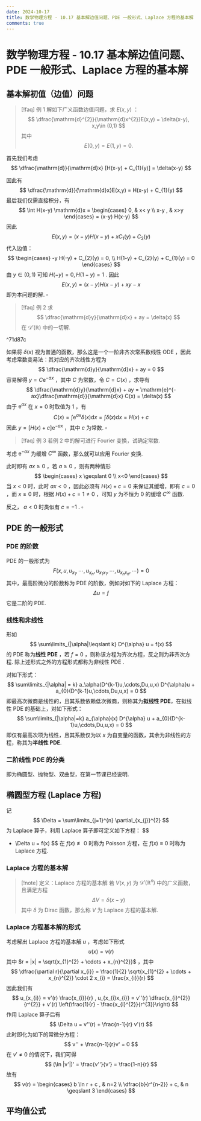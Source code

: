 ```yaml
---
date: 2024-10-17
title: 数学物理方程 - 10.17 基本解边值问题、PDE 一般形式、Laplace 方程的基本解
comments: true
---
```


# 数学物理方程 - 10.17 基本解边值问题、PDE 一般形式、Laplace 方程的基本解

## 基本解初值（边值）问题

>[!faq] 例 1
>解如下广义函数边值问题，求 $E(x,y)$ ：
>$$ \dfrac{\mathrm{d}^{2}}{\mathrm{d}x^{2}}E(x,y) = \delta(x-y), x,y\in (0,1) $$
>其中
>$$ E(0,y) = E(1,y) = 0. $$

首先我们考虑
$$
\dfrac{\mathrm{d}}{\mathrm{d}x} [H(x-y) + C_{1}(y)] = \delta(x-y)
$$

因此有
$$
\dfrac{\mathrm{d}}{\mathrm{d}x}E(x,y) = H(x-y) + C_{1}(y)
$$
最后我们仅需直接积分，有
$$
\int H(x-y) \mathrm{d}x = 
\begin{cases}
0, & x< y \\
x-y , & x>y
\end{cases}
 = (x-y) H(x-y)
$$
因此
$$
E(x,y) = (x-y) H(x-y) + xC_{1}(y) + C_{2}(y)
$$
代入边值：
$$
\begin{cases}
-y H(-y) + C_{2}(y) = 0, \\
H(1-y) + C_{2}(y) + C_{1}(y) = 0 
\end{cases}
$$
由 $y\in (0,1)$ 可知 $H(-y) = 0, H(1-y) = 1$ . 因此
$$
E(x,y) = (x-y)H(x-y) + xy - x
$$
即为本问题的解. $\square$

>[!faq] 例 2
>求
>$$ \dfrac{\mathrm{d}y}{\mathrm{d}x} + ay = \delta(x) $$
>在 $\mathscr{D}'(\mathbb{R})$ 中的一切解.

^71d87c

如果将 $\delta(x)$ 视为普通的函数，那么这是一个一阶非齐次常系数线性 ODE ，因此考虑常数变易法：其对应的齐次线性方程为
$$
\dfrac{\mathrm{d}y}{\mathrm{d}x} + ay = 0
$$
容易解得 $y = C \mathrm{e}^{-ax}$ ，其中 $C$ 为常数，令 $C = C(x)$ ，求导有
$$
\dfrac{\mathrm{d}y}{\mathrm{d}x} + ay = \mathrm{e}^{-ax}\dfrac{\mathrm{d}}{\mathrm{d}x} C(x)  = \delta(x)
$$
由于 $\mathrm{e}^{ax}$ 在 $x = 0$ 时取值为 $1$ ，有
$$
C(x) = \int \mathrm{e}^{ax} \delta(x)\mathrm{d}x = \int \delta(x) \mathrm{d}x = H(x) + c
$$
因此 $y = [H(x) + c] \mathrm{e}^{-ax}$ ，其中 $c$ 为常数. $\square$

>[!faq] 例 3
>若例 2 中的解可进行 Fourier 变换，试确定常数.

考虑 $\mathrm{e}^{-ax}$ 为缓增 $C^{\infty}$ 函数，那么就可以应用 Fourier 变换. 

此时即有 $ax \geqslant 0$ ，若 $a \geqslant 0$ ，则有两种情形
$$
\begin{cases}
x \geqslant 0 \\
x<0
\end{cases}
$$
当 $x<0$ 时，此时 $ax < 0$ ，因此必须有 $H(x)+c = 0$ 来保证其缓增，即有 $c = 0$ ，而 $x \geqslant 0$ 时，根据 $H(x)+c = 1\neq 0$ ，可知 $y$ 为不恒为 $0$ 的缓增 $C^{\infty}$ 函数.

反之， $a<0$ 时类似有 $c = -1$ .  $\square$

## PDE 的一般形式

### PDE 的阶数

PDE 的一般形式为
$$
F(x,u, u_{x_{1}}, \cdots, u_{x_{n}}, u_{x_{1}x_{1}} ,\cdots, u_{x_{n}x_{n}},\cdots) = 0
$$
其中，最高阶微分的阶数称为 PDE 的阶数，例如对如下的 Laplace 方程：
$$
\Delta u = f
$$
它是二阶的 PDE.

### 线性和非线性

形如
$$
\sum\limits_{|\alpha|\leqslant k} D^{\alpha} u = f(x)
$$
的 PDE 称为**线性 PDE** ，若 $f = 0$ ，则称该方程为齐次方程，反之则为非齐次方程. 除上述形式之外的方程形式都称为非线性 PDE .

对如下形式：
$$
\sum\limits_{|\alpha| = k} a_\alpha(D^{k-1}u,\cdots,Du,u,x) D^{\alpha}u + a_{0}(D^{k-1}u,\cdots,Du,u,x) = 0
$$
即最高次微商是线性的，且其系数依赖低次微商，则称其为**拟线性 PDE**，在拟线性 PDE 的基础上，对如下形式：
$$
\sum\limits_{|\alpha|=k} a_{\alpha}(x) D^{\alpha} u + a_{0}(D^{k-1}u,\cdots,Du,u,x) = 0
$$
即仅有最高次项为线性，且其系数仅为以 $x$ 为自变量的函数，其余为非线性的方程，称其为**半线性 PDE**. 

### 二阶线性 PDE 的分类

即为椭圆型、抛物型、双曲型，在第一节课已经说明.

## 椭圆型方程 (Laplace 方程)

记
$$
\Delta = \sum\limits_{j=1}^{n} \partial_{x_{j}}^{2}
$$
为 Laplace 算子，利用 Laplace 算子即可定义如下方程：
$$
- \Delta u = f(x)
$$
在 $f(x)\not\equiv 0$ 时称为 Poisson 方程，在 $f(x)\equiv 0$ 时称为 Laplace 方程.

### Laplace 方程的基本解

>[!note] 定义：Laplace 方程的基本解
>若 $V(x,y)$ 为 $\mathscr{D}'(\mathbb{R}^{n})$ 中的广义函数，且满足方程
>$$ \Delta V = \delta(x-y) $$
>其中 $\delta$ 为 Dirac 函数，那么称 $V$ 为 Laplace 方程的基本解.


### Laplace 方程基本解的形式

考虑解出 Laplace 方程的基本解 $u$ ，考虑如下形式
$$
u(x) = v(r)
$$
其中 $r = |x| = \sqrt{x_{1}^{2} + \cdots + x_{n}^{2}}$ ，其中
$$
\dfrac{\partial r}{\partial x_{i}} = \frac{1}{2} \sqrt{x_{1}^{2} + \cdots  + x_{n}^{2}} \cdot 2 x_{i} = \frac{x_{i}}{r}
$$
因此我们有
$$
u_{x_{i}} = v'(r) \frac{x_{i}}{r} , u_{x_{i}x_{i}} = v''(r) \dfrac{x_{i}^{2}}{r^{2}} + v'(r) \left(\frac{1}{r} - \frac{x_{i}^{2}}{r^{3}}\right)
$$
作用 Laplace 算子后有
$$
\Delta u = v''(r) + \frac{n-1}{r} v'(r)
$$
此时即化为如下的常微分方程：
$$
v'' + \frac{n-1}{r}v' = 0
$$
在 $v'\neq 0$ 的情况下，我们可得
$$
(\ln |v'|)' = \frac{v''}{v'} = \frac{1-n}{r}
$$
故有
$$
v(r) = 
\begin{cases}
b \ln r + c , & n=2 \\
\dfrac{b}{r^{n-2}} + c,  & n \geqslant 3
\end{cases}
$$

## 平均值公式



